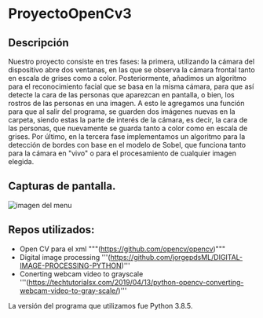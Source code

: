# ProyectoOpenCv3

## Descripción
Nuestro proyecto consiste en tres fases: la primera, utilizando la cámara del dispositivo abre dos ventanas, en las que se observa la cámara frontal tanto en escala de grises como a color. Posteriormente, añadimos un algoritmo para el reconocimiento facial que se basa en la misma cámara, para que así detecte la cara de las personas que aparezcan en pantalla, o bien, los rostros de las personas en una imagen. A esto le agregamos una función para que al salir del programa, se guarden dos imágenes nuevas en la carpeta, siendo estas la parte de interés de la cámara, es decir, la cara de las personas, que nuevamente se guarda tanto a color como en escala de grises. Por último, en la tercera fase implementamos un algoritmo para la detección de bordes con base en el modelo de Sobel, que funciona tanto para la cámara en "vivo" o para el procesamiento de cualquier imagen elegida. 

## Capturas de pantalla.

![imagen del menu]()

## Repos utilizados:
- Open CV para el xml """(https://github.com/opencv/opencv)"""
- Digital image processing '''(https://github.com/jorgepdsML/DIGITAL-IMAGE-PROCESSING-PYTHON)'''
- Conerting webcam video to grayscale '''(https://techtutorialsx.com/2019/04/13/python-opencv-converting-webcam-video-to-gray-scale/)'''

La versión del programa que utilizamos fue Python 3.8.5.


